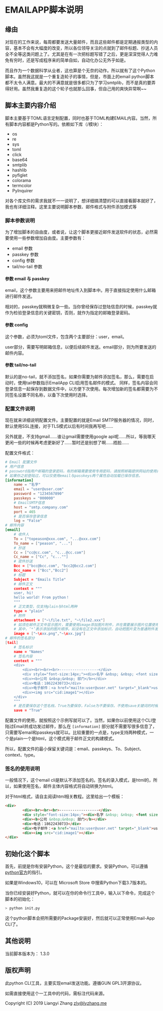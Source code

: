 # EMAILAPP脚本说明

## 缘由

对现在的工作来说，每周都要发送大量邮件，而且这些邮件都是定期通报类型的内容，基本不会有大幅度的改变，所以各位领导关注的点就到了邮件标题、抄送人员全不全等这类问题上了。尤其是在有一次把标题写错了之后，更是深深觉得人力难免有穷时，还是写成程序来的简单自如，自动化办公无外乎如是。

而且作为一个数据科学从业者，这也算是个无奈的动作。所以就有了这个Python脚本。虽然我这就是一个重复造轮子的事情，但是，市面上的email python脚本都不太令人满意。最大的不满意就是很多都只为了学习smtplib，而不是真的要弄得好用。虽然我重复造的这个轮子也就那么回事，但自己用的爽快异常啊~~

## 脚本主要内容介绍

脚本主要基于TOML语言定制配置，同时也基于TOML构建EMAIL内容。当然，所有脚本内容都是Python写的。依赖如下库（/模块）：

- os
- re
- sys
- toml
- click
- base64
- smtplib
- hashlib
- pyfiglet
- colorama
- termcolor
- PyInquirer

对各个库文件的需求我就不一一说明了，想详细搞清楚的可以直接看脚本就好了，我也有详细注释。这里主要说明脚本参数、邮件格式与附件添加模式等

### 脚本参数说明

为了增加脚本的自由度，或者说，让这个脚本更接近邮件发送软件的状态，必然需要使用一些参数增加自由度。主要参数有：

- email 参数
- passkey 参数
- config 参数
- tail/no-tail 参数

#### 参数 email 与 passkey

email，这个参数主要用来把邮件地址传入到脚本中。用于直接指定使用什么邮箱进行邮件发送。

相对的，passkey就稍微复杂一些。当你曾经保存过登陆信息的时候，passkey就作为检验登录信息的关键密钥，否则，就作为指定的邮箱登录密码。

#### 参数 config

这个参数，必须为toml文件，包含两个主要部分：user，email。

user部分，需要写明邮箱信息，以便后续邮件发送。email部分，则为所要发送的邮件内容。

#### 参数 tail/no-tail

默认的是no-tail，就不添加签名，如果你需要为邮件添加签名，那么，需要在启动时，使用tail参数指示EmailApp CLI启用签名邮件的模式。
同样，签名内容会同登录信息一起保存到数据文件中，以方便下次使用。每次增加新的签名都需要为不同签名设置不同名称，以备下次使用时选择。

### 配置文件说明

现在就来详细说明配置文件。主要配置的就是Email SMTP服务器的情况，同时，默认使用SSL连接，对于TLS模式以后有时间我再写吧……

另外就是，不支持gmail……谁让gmail需要使用google api呢……所以，等我哪天更闲一些的时候再考虑更新好了……暂时还是别想了啊……捂脸……

配置文件格式：

```toml
# Email 配置文件
# 用户信息
# password指用户邮箱的登录密码，有的邮箱需要使用专用密码，请按照邮箱提供网站的使用指引填写密码。
# 如果你之前登陆过，可以仅使用email与passkeys两个属性自动加载已保存信息。
[information]
    name = "名字"
    email = "user@user.com"
    password = "1234567890"
    passkeys = "000000"
    # EmailSMTP信息
    host = "smtp.company.com"
    port = 465
    # 是否保存登录信息
    log = "False"
# 邮件内容
[email]
    # 收件人
    To = ["topeason@xxx.com", "...@xxx.com"]
    To_name = ["peason", "..."]
    # 抄送
    Cc = ["cc@cc.com", "c...@cc.com"]
    Cc_name = ["Cc", "c...""]
    # 密件抄送
    Bcc = ["bcc@bcc.com", "bcc2@bcc2.com"]
    Bcc_name = ["Bcc","Bcc2"]
    # 标题
    Subject = "Emails Title"
    # 邮件正文
    context = """
    user, hi!
    hello world! From python！
    """
    # 正文类型，仅支持plain与html两种
    type = "plain"
    # 附件
    attachment = ["~\file.txt", "~\file2.xxx"]
    # 如须在邮件正文中显示图片，需要使用image添加图片附件，并在需要展示图片位置使用‘<img src="cid:image*">’标出。
    # 其中，‘*’表示添加的图片顺序。如没有在正文中添加标识，自动把图片变为普通附件发送。
    image = ["~\xxx.png","~\xxx.jpg"]
# 邮件的签名部分
[tail]
    # 签名标识
    name = "Names"
    # 签名内容
    context = """
    <div>
        <div><br><br><br>------------------</div>
        <div style="font-size:14px;"><div>名字 &nbsp; &nbsp; <font size="2">Ming Zi</font></div>
        <div><b>公司 &nbsp;&nbsp; 部门</b></div>
        <div>电话：18622430733</div>
        <div>电子邮件：<a href="mailto:user@user.net" target="_blank">user@user.net</a></div>
        <div><img src="cid:image1"></div>
    </div>
    """
    # 是否要保存这个签名档，True为要保存，False为不要保存。不使用save关键词的时候，默认为不保存。
    save = "True"
```

配置文件的使用，就按照这个示例写就可以了。当然，如果你以前使用这个CLI登陆过Email并成功发过邮件，那么在 `[information]` 部分就不需要写很多信息了，只需要写email和passkeys就可以。比较重要的一点是，type支持两种模式，一个是plain一个是html，这个模式用于邮件正文的构建模式。

所以，配置文件的最小保留关键词是：email、passkeys、To、Subject、context、type。

### 签名的使用说明

一般情况下，这个email cli是默认不添加签名的。签名的录入模式，是html的，所以，如果使用签名，邮件主体内容格式将自动转换为html。

对于html格式，请自主阅读html相关教程。这里给出一个模板：

```html
<div>
        <div><br><br><br>------------------</div>
        <div style="font-size:14px;"><div>名字 &nbsp; &nbsp; <font size="2">Ming Zi</font></div>
        <div><b>公司 &nbsp;&nbsp; 部门</b></div>
        <div>电话：18622430733</div>
        <div>电子邮件：<a href="mailto:user@user.net" target="_blank">user@user.net</a></div>
        <div><img src="cid:image1"></div>
</div>
```

## 初始化这个脚本

首先，前提是你有安装Python，这个是最低的要求。安装Python，可以遵循[python官方](https://devguide.python.org/setup/)的指引。

如果是Windows10，可以在 Microsoft Store 中搜索Python下载3.7版本的。

当你已经安装好Python，就可以在你的命令行工具中，输入以下命令，完成这个脚本的初始化：

```Bash
> python init.py
```

这个python脚本会把所需要的Package安装好，然后就可以正常使用Email-App CLI了。

## 其他说明

当前脚本版本为： 1.3.0

## 版权声明

此python CLI工具，主要实现email发送功能。遵循GUN GPL3开源协议。

如需直接使用这个一工具中的代码，需标注代码来源。

Copyright (C) 2019  Liangyi Zhang <zly@lyzhang.me>

